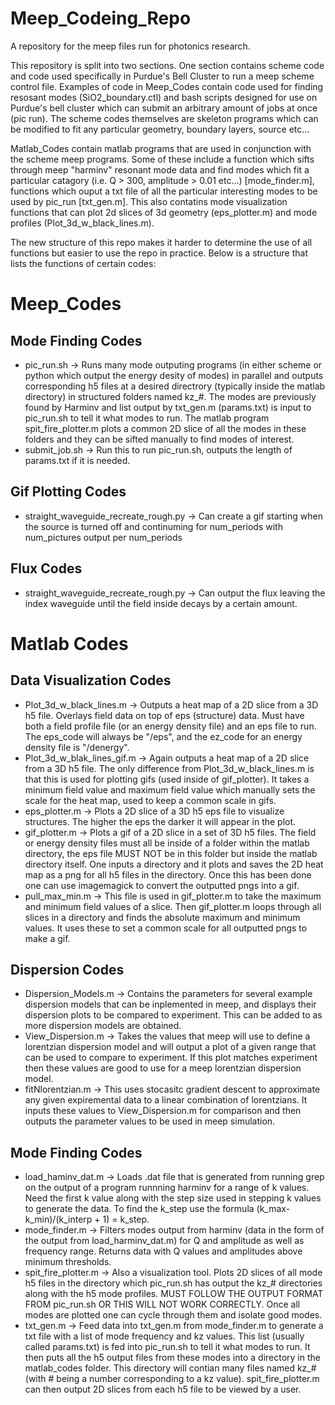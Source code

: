 # Meep_Codeing_Repo
A repository for the meep files run for photonics research.

This repository is split into two sections. One section contains scheme code and code used specifically in Purdue's Bell Cluster to run a meep scheme control file. Examples of code in Meep_Codes contain code used for finding resosant modes (SiO2_boundary.ctl) and bash scripts designed for use on Purdue's bell cluster which can submit an arbitrary amount of jobs at once (pic run). The scheme codes themselves are skeleton programs which can be modified to fit any particular geometry, boundary layers, source etc...

Matlab_Codes contain matlab programs that are used in conjunction with the scheme meep programs. Some of these include a function which sifts through meep "harminv" resonant mode data and find modes which fit a particular catagory  (i.e. Q > 300, amplitude > 0.01 etc...) [mode_finder.m], functions which ouput a txt file of all the particular interesting modes to be used by pic_run [txt_gen.m]. This also contatins mode visualization functions that can plot 2d slices of 3d geometry (eps_plotter.m) and mode profiles (Plot_3d_w_black_lines.m).

The new structure of this repo makes it harder to determine the use of all functions but easier to use the repo in practice. Below is a structure that lists the functions of certain codes:

# Meep_Codes
## Mode Finding Codes
- pic_run.sh -> Runs many mode outputing programs (in either scheme or python which output the energy desity of modes) in parallel and outputs corresponding h5 files at a desired directrory (typically inside the matlab directory) in structured folders named kz_#. The modes are previously found by Harminv and list output by txt_gen.m (params.txt) is input to pic_run.sh to tell it what modes to run. The matlab program spit_fire_plotter.m plots a common 2D slice of all the modes in these folders and they can be sifted manually to find modes of interest.
- submit_job.sh -> Run this to run pic_run.sh, outputs the length of params.txt if it is needed.
## Gif Plotting Codes
- straight_waveguide_recreate_rough.py -> Can create a gif starting when the source is turned off and continuming for num_periods with num_pictures output per num_periods
## Flux Codes
- straight_waveguide_recreate_rough.py -> Can output the flux leaving the index waveguide until the field inside decays by a certain amount.

# Matlab Codes
## Data Visualization Codes
- Plot_3d_w_black_lines.m -> Outputs a heat map of a 2D slice from a 3D h5 file. Overlays field data on top of eps (structure) data. Must have both a field profile file (or an energy density file) and an eps file to run. The eps_code will always be "/eps", and the ez_code for an energy density file is "/denergy".
- Plot_3d_w_blak_lines_gif.m -> Again outputs a heat map of a 2D slice from a 3D h5 file. The only difference from Plot_3d_w_black_lines.m is that this is used for plotting gifs (used inside of gif_plotter). It takes a minimum field value and maximum field value which manually sets the scale for the heat map, used to keep a common scale in gifs.
- eps_plotter.m -> Plots a 2D slice of a 3D h5 eps file to visualize structures. The higher the eps the darker it will appear in the plot.
- gif_plotter.m -> Plots a gif of a 2D slice in a set of 3D h5 files. The field or energy density files must all be inside of a folder within the matlab directory, the eps file MUST NOT be in this folder but inside the matlab directory itself. One inputs a directory and it plots and saves the 2D heat map as a png for all h5 files in the directory. Once this has been done one can use imagemagick to convert the outputted pngs into a gif.
- pull_max_min.m -> This file is used in gif_plotter.m to take the maximum and minimum field values of a slice. Then gif_plotter.m loops through all slices in a directory and finds the absolute maximum and minimum values. It uses these to set a common scale for all outputted pngs to make a gif.
## Dispersion Codes
- Dispersion_Models.m -> Contains the parameters for several example dispersion models that can be inplemented in meep, and displays their dispersion plots to be compared to experiment. This can be added to as more dispersion models are obtained.
- View_Dispersion.m -> Takes the values that meep will use to define a lorentzian dispersion model and will output a plot of a given range that can be used to compare to experiment. If this plot matches experiment then these values are good to use for a meep lorentzian dispersion model.
- fitNlorentzian.m -> This uses stocasitc gradient descent to approximate any given expiremental data to a linear combination of lorentzians. It inputs these values to View_Dispersion.m for comparison and then outputs the parameter values to be used in meep simulation.
## Mode Finding Codes
- load_haminv_dat.m -> Loads .dat file that is generated from running grep on the output of a program runnning harminv for a range of k values. Need the first k value along with the step size used in stepping k values to generate the data. To find the k_step use the formula (k_max-k_min)/(k_interp + 1) = k_step.
- mode_finder.m -> Filters modes output from harminv (data in the form of the output from load_harminv_dat.m) for Q and amplitude as well as frequency range. Returns data with Q values and amplitudes above minimum thresholds.
- spit_fire_plotter.m -> Also a visualization tool. Plots 2D slices of all mode h5 files in the directory which pic_run.sh has output the kz_# directories along with the h5 mode profiles. MUST FOLLOW THE OUTPUT FORMAT FROM pic_run.sh OR THIS WILL NOT WORK CORRECTLY. Once all modes are plotted one can cycle through them and isolate good modes.
- txt_gen.m -> Feed data into txt_gen.m from mode_finder.m to generate a txt file with a list of mode frequency and kz values. This list (usually called params.txt) is fed into pic_run.sh to tell it what modes to run. It then puts all the h5 output files from these modes into a directory in the matlab_codes folder. This directory will contian many files named kz_# (with # being a number corresponding to a kz value). spit_fire_plotter.m can then output 2D slices from each h5 file to be viewed by a user.
